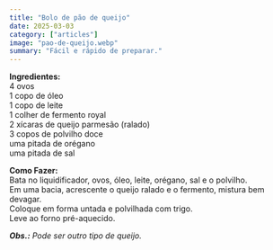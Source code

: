 ```yaml
---
title: "Bolo de pão de queijo"
date: 2025-03-03
category: ["articles"]
image: "pao-de-queijo.webp"
summary: "Fácil e rápido de preparar."
---
```


**Ingredientes:**  
4 ovos  
1 copo de óleo  
1 copo de leite  
1 colher de fermento royal  
2 xícaras de queijo parmesão (ralado)  
3 copos de polvilho doce  
uma pitada de orégano  
uma pitada de sal

**Como Fazer:**  
Bata no liquidificador, ovos, óleo, leite, orégano, sal e o polvilho.  
Em uma bacia, acrescente o queijo ralado e o fermento, mistura bem devagar.   
Coloque em forma untada e polvilhada com trigo.  
Leve ao forno pré-aquecido.

***Obs.:*** _Pode ser outro tipo de queijo._
